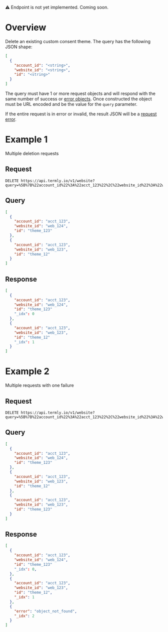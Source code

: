 :warning: Endpoint is not yet implemented. Coming soon.

# Overview

Delete an existing custom consent theme. The query has the following JSON shape:


```JSON
[
  {
    "account_id": "<string>",
    "website_id": "<string>",
    "id": "<string>"
  }
]
```

The query must have 1 or more request objects and will respond with the same number of success or [error objects](../error_object.md#post-put-delete-error-object). Once constructed the object must be URL encoded and be the value for the `query` parameter.

If the entire request is in error or invalid, the result JSON will be a [request error](../request_errors.md).

# Example 1

Multiple deletion requests

## Request

```
DELETE https://api.termly.io/v1/website?query=%5B%7B%22account_id%22%3A%22acct_123%22%2C%22website_id%22%3A%22web_124%22%2C%22id%22%3A%22theme_123%22%7D%2C%7B%22account_id%22%3A%22acct_123%22%2C%22website_id%22%3A%22web_123%22%2C%22id%22%3A%22theme_12%22%7D%5D
```

## Query

```JSON
[
  {
    "account_id": "acct_123",
    "website_id": "web_124",
    "id": "theme_123"
  },
  {
    "account_id": "acct_123",
    "website_id": "web_123",
    "id": "theme_12"
  }
]
```


## Response

```JSON
[
  {
    "account_id": "acct_123",
    "website_id": "web_124",
    "id": "theme_123"
    "_idx": 0
  },
  {
    "account_id": "acct_123",
    "website_id": "web_123",
    "id": "theme_12"
    "_idx": 1
  }
]
```

# Example 2

Multiple requests with one failure

## Request

```
DELETE https://api.termly.io/v1/website?query=%5B%7B%22account_id%22%3A%22acct_123%22%2C%22website_id%22%3A%22web_124%22%2C%22id%22%3A%22theme_123%22%7D%2C%7B%22account_id%22%3A%22acct_123%22%2C%22website_id%22%3A%22web_123%22%2C%22id%22%3A%22theme_12%22%7D%2C%7B%22account_id%22%3A%22acct_123%22%2C%22website_id%22%3A%22web_123%22%2C%22id%22%3A%22theme_123%22%7D%5D
```

## Query

```JSON
[
  {
    "account_id": "acct_123",
    "website_id": "web_124",
    "id": "theme_123"
  },
  {
    "account_id": "acct_123",
    "website_id": "web_123",
    "id": "theme_12"
  },
  {
    "account_id": "acct_123",
    "website_id": "web_123",
    "id": "theme_123"
  }
]
```


## Response

```JSON
[
  {
    "account_id": "acct_123",
    "website_id": "web_124",
    "id": "theme_123"
    "_idx": 0,
  },
  {
    "account_id": "acct_123",
    "website_id": "web_123",
    "id": "theme_12",
    "_idx": 1
  },
  {
    "error": "object_not_found",
    "_idx": 2
  }
]
```